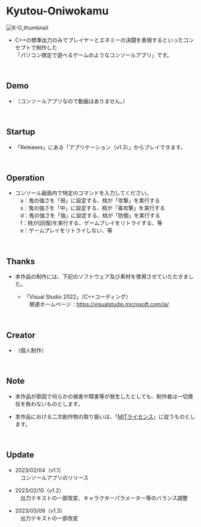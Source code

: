 # Kyutou-Oniwokamu

![K-O_thumbnail](https://user-images.githubusercontent.com/113690929/219536094-45748d73-da59-4721-88ac-e0dd8da32a7d.png)

* C++の標準出力のみでプレイヤーとエネミーの決闘を表現するといったコンセプトで制作した<br>
「パソコン限定で遊べるゲームのようなコンソールアプリ」です。
<br />

## Demo

* （コンソールアプリなので動画はありません。）
<br />

## Startup

* 「Releases」にある「アプリケーション（v1.3）」からプレイできます。
<br />

## Operation

* コンソール画面内で特定のコマンドを入力してください。<br>
　a：鬼の強さを「弱」に設定する、桃が「攻撃」を実行する<br>
　s：鬼の強さを「中」に設定する、桃が「毒攻撃」を実行する<br>
　d：鬼の強さを「強」に設定する、桃が「防御」を実行する<br>
　f：桃が[回復]を実行する、ゲームプレイをリトライする、等<br>
　e：ゲームプレイをリトライしない、等
<br />

## Thanks

* 本作品の制作には、下記のソフトウェア及び素材を使用させていただきました。

  * 「Visual Studio 2022」（C++コーディング）<br>
  　関連ホームページ：https://visualstudio.microsoft.com/ja/
<br />

## Creator

* （個人制作）
<br />

## Note

* 本作品が原因で何らかの損害や障害等が発生したとしても、制作者は一切責任を負わないものとします。

* 本作品における二次創作物の取り扱いは、「[MITライセンス](LICENSE)」に従うものとします。
<br />

## Update

* 2023/02/04（v1.1）<br>
　コンソールアプリのリリース

* 2023/02/10（v1.2）<br>
　出力テキストの一部改変、キャラクターパラメーター等のバランス調整

* 2023/03/09（v1.3）<br>
　出力テキストの一部改変
<br />
